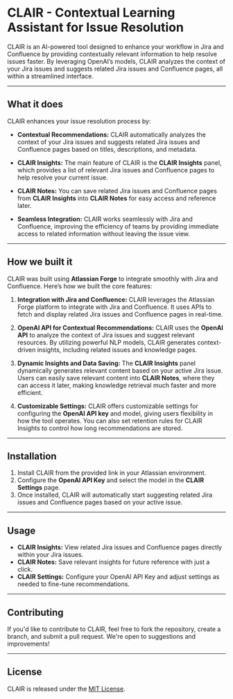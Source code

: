 # CLAIR - Contextual Learning Assistant for Issue Resolution

CLAIR is an AI-powered tool designed to enhance your workflow in Jira and Confluence by providing contextually relevant information to help resolve issues faster. By leveraging OpenAI’s models, CLAIR analyzes the context of your Jira issues and suggests related Jira issues and Confluence pages, all within a streamlined interface.

---

## What it does

CLAIR enhances your issue resolution process by:

- **Contextual Recommendations:** CLAIR automatically analyzes the context of your Jira issues and suggests related Jira issues and Confluence pages based on titles, descriptions, and metadata.
  
- **CLAIR Insights:** The main feature of CLAIR is the **CLAIR Insights** panel, which provides a list of relevant Jira issues and Confluence pages to help resolve your current issue.

- **CLAIR Notes:** You can save related Jira issues and Confluence pages from **CLAIR Insights** into **CLAIR Notes** for easy access and reference later.

- **Seamless Integration:** CLAIR works seamlessly with Jira and Confluence, improving the efficiency of teams by providing immediate access to related information without leaving the issue view.

---

## How we built it

CLAIR was built using **Atlassian Forge** to integrate smoothly with Jira and Confluence. Here’s how we built the core features:

1. **Integration with Jira and Confluence:**
   CLAIR leverages the Atlassian Forge platform to integrate with Jira and Confluence. It uses APIs to fetch and display related Jira issues and Confluence pages in real-time.

2. **OpenAI API for Contextual Recommendations:**
   CLAIR uses the **OpenAI API** to analyze the context of Jira issues and suggest relevant resources. By utilizing powerful NLP models, CLAIR generates context-driven insights, including related issues and knowledge pages.

3. **Dynamic Insights and Data Saving:**
   The **CLAIR Insights** panel dynamically generates relevant content based on your active Jira issue. Users can easily save relevant content into **CLAIR Notes**, where they can access it later, making knowledge retrieval much faster and more efficient.

4. **Customizable Settings:**
   CLAIR offers customizable settings for configuring the **OpenAI API key** and model, giving users flexibility in how the tool operates. You can also set retention rules for CLAIR Insights to control how long recommendations are stored.

---

## Installation

1. Install CLAIR from the provided link in your Atlassian environment.
2. Configure the **OpenAI API Key** and select the model in the **CLAIR Settings** page.
3. Once installed, CLAIR will automatically start suggesting related Jira issues and Confluence pages based on your active issue.

---

## Usage

- **CLAIR Insights:** View related Jira issues and Confluence pages directly within your Jira issues.
- **CLAIR Notes:** Save relevant insights for future reference with just a click.
- **CLAIR Settings:** Configure your OpenAI API Key and adjust settings as needed to fine-tune recommendations.

---

## Contributing

If you'd like to contribute to CLAIR, feel free to fork the repository, create a branch, and submit a pull request. We're open to suggestions and improvements!

---

## License

CLAIR is released under the [MIT License](LICENSE).
